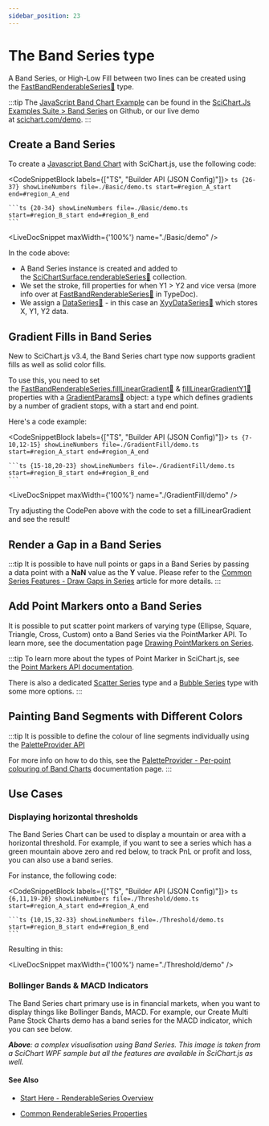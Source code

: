 ```yaml
---
sidebar_position: 23
---
```


# The Band Series type

A Band Series, or High-Low Fill between two lines can be created using the [FastBandRenderableSeries:blue_book:](https://www.scichart.com/documentation/js/current/typedoc/classes/fastbandrenderableseries.html) type.

:::tip
The [JavaScript Band Chart Example](https://scichart.com/demo/javascript-band-chart) can be found in the [SciChart.Js Examples Suite > Band Series](https://github.com/ABTSoftware/SciChart.JS.Examples/tree/master/Examples/src/components/Examples/Charts2D/BasicChartTypes/BandSeriesChart) on Github, or our live demo at [scichart.com/demo](https://scichart.com/demo/javascript/band-chart).
:::

<ChartFromSciChartDemo
    src="https://scichart.com/demo/iframe/javascript-band-chart"
    title="Band Series Chart"
/>

## Create a Band Series 

To create a [Javascript Band Chart](https://scichart.com/demo/javascript-band-chart) with SciChart.js, use the following code:

<CodeSnippetBlock labels={["TS", "Builder API (JSON Config)"]}>
    ```ts {26-37} showLineNumbers file=./Basic/demo.ts start=#region_A_start end=#region_A_end
    ```

    ```ts {20-34} showLineNumbers file=./Basic/demo.ts start=#region_B_start end=#region_B_end
    ```
</CodeSnippetBlock>

<LiveDocSnippet maxWidth={'100%'} name="./Basic/demo" />

In the code above:

*   A Band Series instance is created and added to the [SciChartSurface.renderableSeries:blue_book:](https://www.scichart.com/documentation/js/current/typedoc/classes/scichartsurface.html#renderableseries) collection.
*   We set the stroke, fill properties for when Y1 > Y2 and vice versa (more info over at [FastBandRenderableSeries:blue_book:](https://www.scichart.com/documentation/js/current/typedoc/classes/fastbandrenderableseries.html) in TypeDoc).
*   We assign a [DataSeries:blue_book:](https://www.scichart.com/documentation/js/current/typedoc/classes/fastbandrenderableseries.html#dataseries) - in this case an [XyyDataSeries:blue_book:](https://www.scichart.com/documentation/js/current/typedoc/classes/xyydataseries.html) which stores X, Y1, Y2 data.

## Gradient Fills in Band Series

New to SciChart.js v3.4, the Band Series chart type now supports gradient fills as well as solid color fills.

To use this, you need to set the [FastBandRenderableSeries.fillLinearGradient:blue_book:](https://www.scichart.com/documentation/js/current/typedoc/classes/fastbandrenderableseries.html#filllineargradient) & [fillLinearGradientY1:blue_book:](https://www.scichart.com/documentation/js/current/typedoc/classes/fastbandrenderableseries.html#filllineargradienty1) properties with a [GradientParams:blue_book:](https://www.scichart.com/documentation/js/current/typedoc/classes/gradientparams.html) object: a type which defines gradients by a number of gradient stops, with a start and end point.

Here's a code example:

<CodeSnippetBlock labels={["TS", "Builder API (JSON Config)"]}>
    ```ts {7-10,12-15} showLineNumbers file=./GradientFill/demo.ts start=#region_A_start end=#region_A_end
    ```

    ```ts {15-18,20-23} showLineNumbers file=./GradientFill/demo.ts start=#region_B_start end=#region_B_end
    ```
</CodeSnippetBlock>

<LiveDocSnippet maxWidth={'100%'} name="./GradientFill/demo" />

Try adjusting the CodePen above with the code to set a fillLinearGradient and see the result!

## Render a Gap in a Band Series

:::tip
It is possible to have null points or gaps in a Band Series by passing a data point with a **NaN** value as the **Y** value. Please refer to the [Common Series Features - Draw Gaps in Series](/2d-charts/chart-types/common-series-apis/drawing-gaps) article for more details.
:::

## Add Point Markers onto a Band Series

It is possible to put scatter point markers of varying type (Ellipse, Square, Triangle, Cross, Custom) onto a Band Series via the PointMarker API. To learn more, see the documentation page [Drawing PointMarkers on Series](/2d-charts/chart-types/common-series-apis/drawing-point-markers).

:::tip
To learn more about the types of Point Marker in SciChart.js, see the [Point Markers API documentation](/2d-charts/chart-types/common-series-apis/drawing-point-markers).

There is also a dedicated [Scatter Series](/2d-charts/chart-types/xy-scatter-renderable-series) type and a [Bubble Series](/2d-charts/chart-types/fast-bubble-renderable-series) type with some more options.
:::

## Painting Band Segments with Different Colors

:::tip
It is possible to define the colour of line segments individually using the [PaletteProvider API](/2d-charts/chart-types/palette-provider-api/fast-line-segment-renderable-series/index.md)

For more info on how to do this, see the [PaletteProvider - Per-point colouring of Band Charts](/2d-charts/chart-types/palette-provider-api/fast-band-renderable-series) documentation page.
:::

## Use Cases

### Displaying horizontal thresholds

The Band Series Chart can be used to display a mountain or area with a horizontal threshold. For example, if you want to see a series which has a green mountain above zero and red below, to track PnL or profit and loss, you can also use a band series.

For instance, the following code:

<CodeSnippetBlock labels={["TS", "Builder API (JSON Config)"]}>
    ```ts {6,11,19-20} showLineNumbers file=./Threshold/demo.ts start=#region_A_start end=#region_A_end
    ```

    ```ts {10,15,32-33} showLineNumbers file=./Threshold/demo.ts start=#region_B_start end=#region_B_end
    ```
</CodeSnippetBlock>

Resulting in this:

<LiveDocSnippet maxWidth={'100%'} name="./Threshold/demo" />

### Bollinger Bands & MACD Indicators

The Band Series chart primary use is in financial markets, when you want to display things like Bollinger Bands, MACD. For example, our Create Multi Pane Stock Charts demo has a band series for the MACD indicator, which you can see below.

<CenteredImageWrapper
    src="https://www.scichart.com/documentation/js/current/images/RenderSeries_BandSeries_UseCase.png"
    title="Bollinger Bands & MACD Indicators"
/>

<CenteredImageWrapper
    src="https://www.scichart.com/documentation/js/current/images/RenderSeries_BandSeries_UseCase2.png"
    title="A complex visualisation using Band Series"
/>

_**Above**: a complex visualisation using Band Series. This image is taken from a SciChart WPF sample but all the features are available in SciChart.js as well._

#### See Also

* [Start Here - RenderableSeries Overview](/2d-charts/chart-types/renderable-series-api-overview)

* [Common RenderableSeries Properties](/2d-charts/chart-types/common-series-apis/is-visible)
